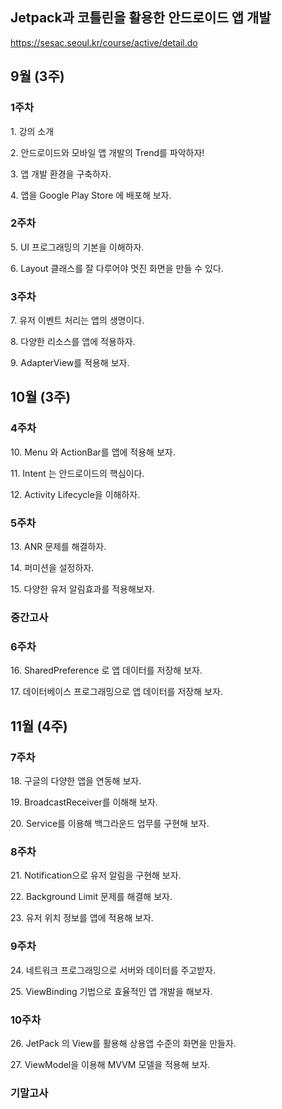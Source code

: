 ## Jetpack과 코틀린을 활용한 안드로이드 앱 개발

https://sesac.seoul.kr/course/active/detail.do 

## 9월 (3주)

### 1주차 

1. 강의 소개 

2. 안드로이드와 모바일 앱 개발의 Trend를 파악하자! 

3. 앱 개발 환경을 구축하자. 

4. 앱을 Google Play Store 에 배포해 보자.

### 2주차 

5. UI 프로그래밍의 기본을 이해하자. 

6. Layout 클래스를 잘 다루어야 멋진 화면을 만들 수 있다. 

### 3주차 

7. 유저 이벤트 처리는 앱의 생명이다. 

8. 다양한 리소스를 앱에 적용하자. 

9. AdapterView를 적용해 보자. 

## 10월 (3주) 

### 4주차 

10. Menu 와 ActionBar를 앱에 적용해 보자.

11. Intent 는 안드로이드의 핵심이다.

12. Activity Lifecycle을 이해하자.

### 5주차 

13. ANR 문제를 해결하자. 

14. 퍼미션을 설정하자.

15. 다양한 유저 알림효과를 적용해보자. 

### 중간고사

### 6주차 

16. SharedPreference 로 앱 데이터를 저장해 보자.

17. 데이터베이스 프로그래밍으로 앱 데이터를 저장해 보자.

## 11월 (4주) 

### 7주차  

18. 구글의 다양한 앱을 연동해 보자.

19. BroadcastReceiver를 이해해 보자.

20. Service를 이용해 백그라운드 업무를 구현해 보자. 

### 8주차  

21. Notification으로 유저 알림을 구현해 보자.

22. Background Limit 문제를 해결해 보자.

23. 유저 위치 정보를 앱에 적용해 보자.

### 9주차 

24. 네트워크 프로그래밍으로 서버와 데이터를 주고받자.

25. ViewBinding 기법으로 효율적인 앱 개발을 해보자.

### 10주차 

26. JetPack 의 View를 활용해 상용앱 수준의 화면을 만들자.

27. ViewModel을 이용해 MVVM 모델을 적용해 보자. 

### 기말고사 
